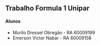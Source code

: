 ## Trabalho Formula 1 Unipar
#### Alunos
- Murilo Dressel Obregão - RA 60009199
- Emerson Victor Nabar - RA 60009158
